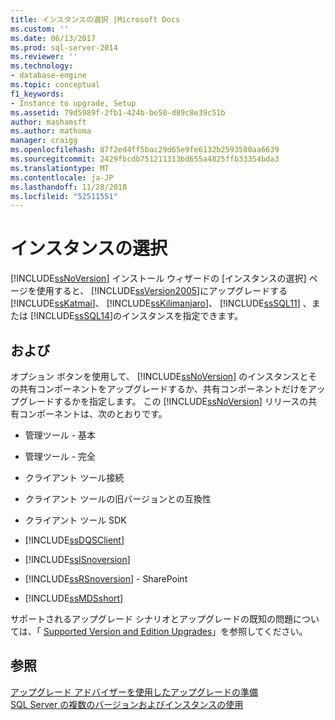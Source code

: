 ```yaml
---
title: インスタンスの選択 |Microsoft Docs
ms.custom: ''
ms.date: 06/13/2017
ms.prod: sql-server-2014
ms.reviewer: ''
ms.technology:
- database-engine
ms.topic: conceptual
f1_keywords:
- Instance to upgrade, Setup
ms.assetid: 79d5989f-2fb1-424b-be50-d89c8e39c51b
author: mashamsft
ms.author: mathoma
manager: craigg
ms.openlocfilehash: 87f2ed4ff5bac29d65e9fe6132b2593580aa6639
ms.sourcegitcommit: 2429fbcdb751211313bd655a4825ffb33354bda3
ms.translationtype: MT
ms.contentlocale: ja-JP
ms.lasthandoff: 11/28/2018
ms.locfileid: "52511551"
---
```

# <a name="select-instance"></a>インスタンスの選択
  [!INCLUDE[ssNoVersion](../../includes/ssnoversion-md.md)] インストール ウィザードの [インスタンスの選択] ページを使用すると、 [!INCLUDE[ssVersion2005](../../includes/ssversion2005-md.md)]にアップグレードする [!INCLUDE[ssKatmai](../../includes/sskatmai-md.md)]、 [!INCLUDE[ssKilimanjaro](../../includes/sskilimanjaro-md.md)]、 [!INCLUDE[ssSQL11](../../includes/sssql11-md.md)] 、または [!INCLUDE[ssSQL14](../../includes/sssql14-md.md)]のインスタンスを指定できます。  
  
## <a name="options"></a>および  
 オプション ボタンを使用して、 [!INCLUDE[ssNoVersion](../../includes/ssnoversion-md.md)] のインスタンスとその共有コンポーネントをアップグレードするか、共有コンポーネントだけをアップグレードするかを指定します。 この [!INCLUDE[ssNoVersion](../../includes/ssnoversion-md.md)] リリースの共有コンポーネントは、次のとおりです。  
  
-   管理ツール - 基本  
  
-   管理ツール - 完全  
  
-   クライアント ツール接続  
  
-   クライアント ツールの旧バージョンとの互換性  
  
-   クライアント ツール SDK  
  
-   [!INCLUDE[ssDQSClient](../../includes/ssdqsclient-md.md)]  
  
-   [!INCLUDE[ssISnoversion](../../includes/ssisnoversion-md.md)]  
  
-   [!INCLUDE[ssRSnoversion](../../includes/ssrsnoversion-md.md)] - SharePoint  
  
-   [!INCLUDE[ssMDSshort](../../includes/ssmdsshort-md.md)]  
  
 サポートされるアップグレード シナリオとアップグレードの既知の問題については、「 [Supported Version and Edition Upgrades](../../database-engine/install-windows/supported-version-and-edition-upgrades.md)」を参照してください。  
  
## <a name="see-also"></a>参照  
 [アップグレード アドバイザーを使用したアップグレードの準備](../../../2014/sql-server/install/use-upgrade-advisor-to-prepare-for-upgrades.md)   
 [SQL Server の複数のバージョンおよびインスタンスの使用](../../../2014/sql-server/install/work-with-multiple-versions-and-instances-of-sql-server.md)  
  
  
